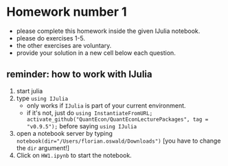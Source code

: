# Homework number 1

* please complete this homework inside the given IJulia notebook.
* please do exercises 1-5. 
* the other exercises are voluntary.
* provide your solution in a new cell below each question. 

## reminder: how to work with IJulia

1. start julia
2. type `using IJulia`
    * only works if `IJulia` is part of your current environment.
    * if it's not, just do `using InstantiateFromURL; activate_github("QuantEcon/QuantEconLecturePackages", tag = "v0.9.5");` before saying `using IJulia`
3. open a notebook server by typing `notebook(dir="/Users/florian.oswald/Downloads")` [you have to change the `dir` argument!]
4. Click on `HW1.ipynb` to start the notebook.
